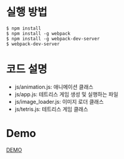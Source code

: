 # 실행 방법

    $ npm install 
    $ npm install -g webpack
    $ npm install -g webpack-dev-server
    $ webpack-dev-server 

# 코드 설명
* js/animation.js: 애니메이션 클래스
* js/app.js: 테트리스 게임 생성 및 실행하는 파일
* js/image_loader.js: 이미지 로더 클래스
* js/tetris.js: 테트리스 게임 클래스

# Demo

[DEMO](http://webgamebook.github.io/WebGame-Book/chapter4/)
